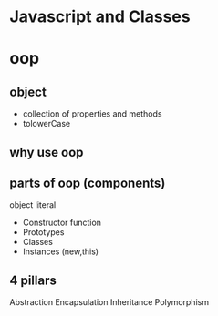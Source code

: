 # Javascript and Classes

# oop

## object
- collection of properties and methods
- tolowerCase

## why use oop

## parts of oop (components)
object literal

- Constructor function
- Prototypes
- Classes
- Instances (new,this)


## 4 pillars
Abstraction
Encapsulation
Inheritance
Polymorphism